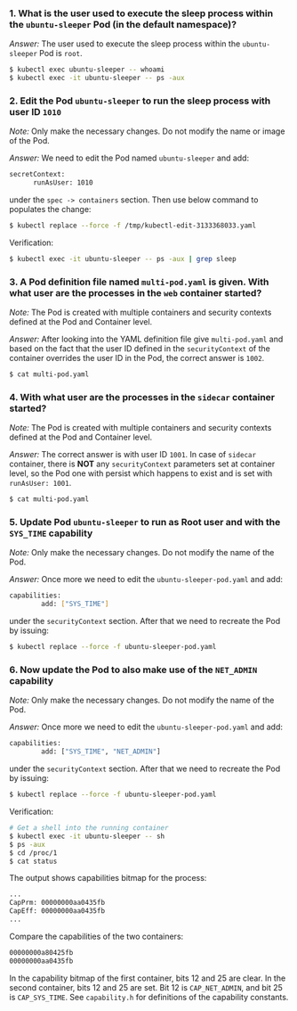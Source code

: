 ### 1. What is the user used to execute the sleep process within the `ubuntu-sleeper` Pod (in the default namespace)?

*Answer:* The user used to execute the sleep process within the `ubuntu-sleeper` Pod is `root`.

```bash
$ kubectl exec ubuntu-sleeper -- whoami
$ kubectl exec -it ubuntu-sleeper -- ps -aux
```

### 2. Edit the Pod `ubuntu-sleeper` to run the sleep process with user ID `1010`

*Note:* Only make the necessary changes. Do not modify the name or image of the Pod.

*Answer:* We need to edit the Pod named `ubuntu-sleeper` and add:

```bash
secretContext:
      runAsUser: 1010
```

under the `spec -> containers` section. Then use below command to populates the change:

```bash
$ kubectl replace --force -f /tmp/kubectl-edit-3133368033.yaml
```

Verification:

```bash
$ kubectl exec -it ubuntu-sleeper -- ps -aux | grep sleep
```

### 3. A Pod definition file named `multi-pod.yaml` is given. With what user are the processes in the `web` container started?

*Note:* The Pod is created with multiple containers and security contexts defined at the Pod and Container level.

*Answer:* After looking into the YAML definition file give `multi-pod.yaml` and based on the fact that the user ID defined in the `securityContext` of the container overrides the user ID in the Pod, the correct answer is `1002`.

```bash
$ cat multi-pod.yaml
```

### 4. With what user are the processes in the `sidecar` container started?

*Note:* The Pod is created with multiple containers and security contexts defined at the Pod and Container level.

*Answer:* The correct answer is with user ID `1001`. In case of `sidecar` container, there is **NOT** any `securityContext` parameters set at container level, so the Pod one with persist which happens to exist and is set with `runAsUser: 1001`.

```bash
$ cat multi-pod.yaml
```

### 5. Update Pod `ubuntu-sleeper` to run as Root user and with the `SYS_TIME` capability

*Note:* Only make the necessary changes. Do not modify the name of the Pod.

*Answer:* Once more we need to edit the `ubuntu-sleeper-pod.yaml` and add:

```bash
capabilities:
        add: ["SYS_TIME"]
```

under the `securityContext` section. After that we need to recreate the Pod by issuing:

```bash
$ kubectl replace --force -f ubuntu-sleeper-pod.yaml
```

### 6. Now update the Pod to also make use of the `NET_ADMIN` capability

*Note:* Only make the necessary changes. Do not modify the name of the Pod.

*Answer:* Once more we need to edit the `ubuntu-sleeper-pod.yaml` and add:

```bash
capabilities:
        add: ["SYS_TIME", "NET_ADMIN"]
```

under the `securityContext` section. After that we need to recreate the Pod by issuing:

```bash
$ kubectl replace --force -f ubuntu-sleeper-pod.yaml
```

Verification:

```bash
# Get a shell into the running container
$ kubectl exec -it ubuntu-sleeper -- sh
$ ps -aux
$ cd /proc/1
$ cat status
```

The output shows capabilities bitmap for the process:

```bash
...
CapPrm:	00000000aa0435fb
CapEff:	00000000aa0435fb
...
```

Compare the capabilities of the two containers:

```bash
00000000a80425fb
00000000aa0435fb
```

In the capability bitmap of the first container, bits 12 and 25 are clear. In the second container, bits 12 and 25 are set. Bit 12 is `CAP_NET_ADMIN`, and bit 25 is `CAP_SYS_TIME`. See `capability.h` for definitions of the capability constants.
